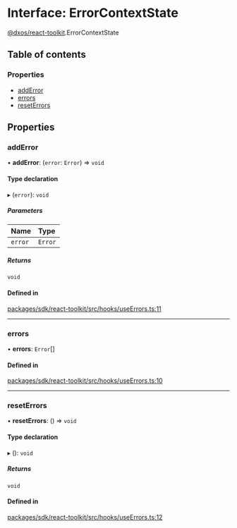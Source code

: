 # Interface: ErrorContextState

[@dxos/react-toolkit](../modules/dxos_react_toolkit.md).ErrorContextState

## Table of contents

### Properties

- [addError](dxos_react_toolkit.ErrorContextState.md#adderror)
- [errors](dxos_react_toolkit.ErrorContextState.md#errors)
- [resetErrors](dxos_react_toolkit.ErrorContextState.md#reseterrors)

## Properties

### addError

• **addError**: (`error`: `Error`) => `void`

#### Type declaration

▸ (`error`): `void`

##### Parameters

| Name | Type |
| :------ | :------ |
| `error` | `Error` |

##### Returns

`void`

#### Defined in

[packages/sdk/react-toolkit/src/hooks/useErrors.ts:11](https://github.com/dxos/dxos/blob/e3b936721/packages/sdk/react-toolkit/src/hooks/useErrors.ts#L11)

___

### errors

• **errors**: `Error`[]

#### Defined in

[packages/sdk/react-toolkit/src/hooks/useErrors.ts:10](https://github.com/dxos/dxos/blob/e3b936721/packages/sdk/react-toolkit/src/hooks/useErrors.ts#L10)

___

### resetErrors

• **resetErrors**: () => `void`

#### Type declaration

▸ (): `void`

##### Returns

`void`

#### Defined in

[packages/sdk/react-toolkit/src/hooks/useErrors.ts:12](https://github.com/dxos/dxos/blob/e3b936721/packages/sdk/react-toolkit/src/hooks/useErrors.ts#L12)
